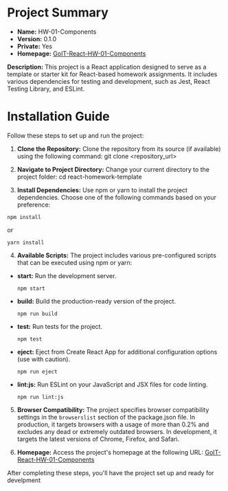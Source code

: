 # Project Summary

- **Name:** HW-01-Components
- **Version:** 0.1.0
- **Private:** Yes
- **Homepage:** [GoIT-React-HW-01-Components](https://mateuszwoj-bit.github.io/goit-react-hw-01-components/)

**Description:** This project is a React application designed to serve as a template or starter kit for React-based homework assignments. It includes various dependencies for testing and development, such as Jest, React Testing Library, and ESLint.

# Installation Guide

Follow these steps to set up and run the project:

1. **Clone the Repository:**
   Clone the repository from its source (if available) using the following command:
git clone <repository_url>

2. **Navigate to Project Directory:**
Change your current directory to the project folder:
cd react-homework-template

3. **Install Dependencies:**
Use npm or yarn to install the project dependencies. Choose one of the following commands based on your preference:
 ```
npm install
 ```
or
 ```
yarn install
 ```

4. **Available Scripts:**
The project includes various pre-configured scripts that can be executed using npm or yarn:

- **start:** Run the development server.
  ```
  npm start
  ```

- **build:** Build the production-ready version of the project.
  ```
  npm run build
  ```

- **test:** Run tests for the project.
  ```
  npm test
  ```

- **eject:** Eject from Create React App for additional configuration options (use with caution).
  ```
  npm run eject
  ```

- **lint:js:** Run ESLint on your JavaScript and JSX files for code linting.
  ```
  npm run lint:js
  ```

5. **Browser Compatibility:**
The project specifies browser compatibility settings in the `browserslist` section of the package.json file. In production, it targets browsers with a usage of more than 0.2% and excludes any dead or extremely outdated browsers. In development, it targets the latest versions of Chrome, Firefox, and Safari.

6. **Homepage:**
Access the project's homepage at the following URL: [GoIT-React-HW-01-Components](https://mateuszwoj-bit.github.io/goit-react-hw-01-components/)

After completing these steps, you'll have the project set up and ready for develpment
